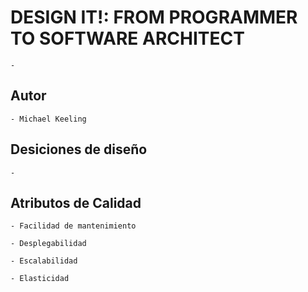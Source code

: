 
# DESIGN IT!: FROM PROGRAMMER TO SOFTWARE ARCHITECT

    -


## Autor

    - Michael Keeling


## Desiciones de diseño

    -

## Atributos de Calidad

    - Facilidad de mantenimiento

    - Desplegabilidad

    - Escalabilidad

    - Elasticidad